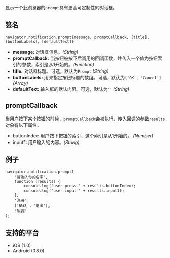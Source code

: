 

显示一个比浏览器的`prompt`具有更高可定制性的对话框。

## 签名
```
navigator.notification.prompt(message, promptCallback, [title], [buttonLabels], [defaultText])
```
* **message:** 对话框信息。*(String)*
* **promptCallback:** 当按钮被按下后调用的回调函数，并传入一个值为按钮索引的参数，索引是从1开始的。*(Function)*
* **title:** 对话框标题。可选，默认为`Prompt` *(String)*
* **buttonLabels:** 用来指定按钮标题的数组。可选，默认为`['OK', 'Cancel']` *(Array)*
* **defaultText:** 输入框的默认内容。可选，默认为`''` *(String)*

## promptCallback

当用户按下某个按钮的时候，`promptCallback`会被执行，传入回调的参数`results`对象有以下属性：
* buttonIndex: 用户按下按钮的索引，这个索引是从1开始的。 *(Number)*
* input1: 用户输入的内容。*(String)*

## 例子
```
navigator.notification.prompt(
	'请输入你的名字',
	function (results) {
		console.log('user press ' + results.buttonIndex);
		console.log('user input ' + results.input1);
	},
	'注册',
	['确认', '退出'],
	'陈轲'
);
```
## 支持的平台

* iOS (1.0)
* Android (0.8.0)
